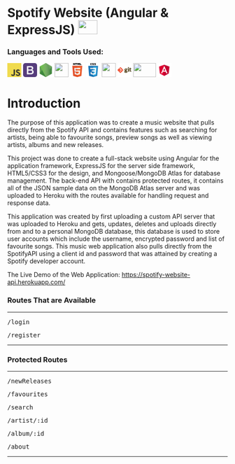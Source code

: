 # Spotify Website (Angular & ExpressJS) <img height="32" width="44" src="https://external-content.duckduckgo.com/iu/?u=https%3A%2F%2F1000logos.net%2Fwp-content%2Fuploads%2F2017%2F08%2FSpotify-Logo.png&f=1&nofb=1" />

### Languages and Tools Used:

<img height="32" width="32" src="https://raw.githubusercontent.com/github/explore/80688e429a7d4ef2fca1e82350fe8e3517d3494d/topics/javascript/javascript.png" /> <img height="32" width="32" src="https://raw.githubusercontent.com/github/explore/80688e429a7d4ef2fca1e82350fe8e3517d3494d/topics/bootstrap/bootstrap.png" />
<img height="32" width="32" src="https://raw.githubusercontent.com/github/explore/80688e429a7d4ef2fca1e82350fe8e3517d3494d/topics/nodejs/nodejs.png" />
<img height="32" width="32" src="https://avatars.githubusercontent.com/u/5658226?s=200&v=4" />
<img height="32" width="32" src="https://raw.githubusercontent.com/github/explore/80688e429a7d4ef2fca1e82350fe8e3517d3494d/topics/html/html.png" />
<img height="32" width="32" src="https://raw.githubusercontent.com/github/explore/80688e429a7d4ef2fca1e82350fe8e3517d3494d/topics/css/css.png" />
<img height="32" width="32" src="https://cdn.jsdelivr.net/npm/simple-icons@v5/icons/mongodb.svg" />
<img height="32" width="32" src="https://raw.githubusercontent.com/github/explore/80688e429a7d4ef2fca1e82350fe8e3517d3494d/topics/git/git.png" />
<img height="32" width="52" src="https://cdn.jsdelivr.net/npm/simple-icons@v5/icons/github.svg" />
<img height="32" width="32" src="https://raw.githubusercontent.com/github/explore/80688e429a7d4ef2fca1e82350fe8e3517d3494d/topics/angular/angular.png" />

# Introduction
The purpose of this application was to create a music website that pulls directly from the Spotify API and contains features such as searching for artists, being able to favourite songs, preview songs as well as viewing artists, albums and new releases.

This project was done to create a full-stack website using Angular for the application framework, ExpressJS for the server side framework, HTML5/CSS3 for the design, and Mongoose/MongoDB Atlas for database management. The back-end API with contains protected routes, it contains all of the JSON sample data on the MongoDB Atlas server and was uploaded to Heroku with the routes available for handling request and response data.

This application was created by first uploading a custom API server that was uploaded to Heroku and gets, updates, deletes and uploads directly from and to a personal MongoDB database, this database is used to store user accounts which include the username, encrypted password and list of favourite songs. This music web application also pulls directly from the SpotifyAPI using a client id and password that was attained by creating a Spotify developer account.

The Live Demo of the Web Application: https://spotify-website-api.herokuapp.com/

### Routes That are Available
- - - -
<pre>/login</pre>
<pre>/register</pre>
- - - -
### Protected Routes
- - - -
<pre>/newReleases</pre>
<pre>/favourites</pre>
<pre>/search</pre>
<pre>/artist/:id</pre>
<pre>/album/:id</pre>
<pre>/about</pre>
- - - -

